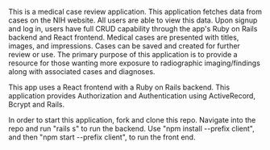 This is a medical case review application. This application fetches data from cases on the NIH website. All users are able to view this data. Upon signup and log in, users have full CRUD capability through the app's Ruby on Rails backend and React frontend. Medical cases are presented with titles, images, and impressions. Cases can be saved and created for further review or use. The primary purpose of this application is to provide a resource for those wanting more exposure to radiographic imaging/findings along with associated cases and diagnoses. 

This app uses a React frontend with a Ruby on Rails backend. This application provides Authorization and Authentication using ActiveRecord, Bcrypt and Rails. 

In order to start this application, fork and clone this repo. Navigate into the repo and run "rails s" to run the backend. Use "npm install --prefix client", and then "npm start --prefix client", to run the front end.


